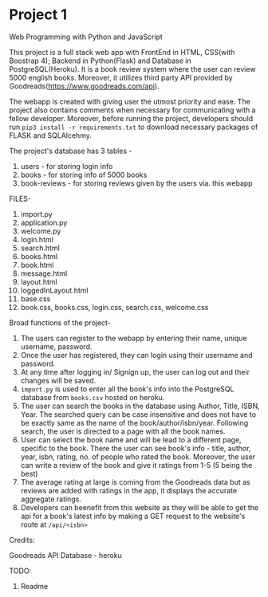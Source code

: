 # Project 1

Web Programming with Python and JavaScript

This project is a full stack web app with FrontEnd in HTML, CSS(with Boostrap 4); Backend in Python(Flask) and Database in PostgreSQL(Heroku). It is a book review system where the user can review 5000 english books. Moreover, it utilizes third party API provided by Goodreads(https://www.goodreads.com/api).

The webapp is created with giving user the utmost priority and ease. The project also contains comments when necessary for communicating with a fellow developer. 
Moreover, before running the project, developers should run ``` pip3 install -r requirements.txt ``` to download necessary packages of FLASK and SQLAlcehmy.


The project's database has 3 tables - 
1. users - for storing login info
2. books - for storing info of 5000 books
3. book-reviews - for storing reviews given by the users via. this webapp

FILES-
1. import.py
2. application.py
3. welcome.py
4. login.html
5. search.html
6. books.html
7. book.html
8. message.html
9. layout.html
10. loggedInLayout.html
11. base.css
12. book.css, books.css, login.css, search.css, welcome.css

Broad functions of the project-
1. The users can register to the webapp by entering their name, unique username, password.
2. Once the user has registered, they can login using their username and password.
3. At any time after logging in/ Signign up, the user can log out and their changes will be saved.
4. ``` import.py ``` is used to enter all the book's info into the PostgreSQL database from ``` books.csv ``` hosted on heroku.
5. The user can search the books in the database using Author, Title, ISBN, Year. The searched query can be case insensitive and does not have to be exactly same as the name of the book/author/isbn/year. Following search, the user is directed to a page with all the book names.
6. User can select the book name and will be lead to a different page, specific to the book. There the user can see book's info - title, author, year, isbn, rating, no. of people who rated the book. Moreover, the user can write a review of the book and give it ratings from 1-5 (5 being the best)
7. The average rating at large is coming from the Goodreads data but as reviews are added with ratings in the app, it displays the accurate aggregate ratings.
8. Developers can beenefit from this website as they will be able to get the api for a book's latest info by making a GET request to the website's route at ``` /api/<isbn> ```

Credits:

Goodreads API
Database - heroku

TODO:
1. Readme